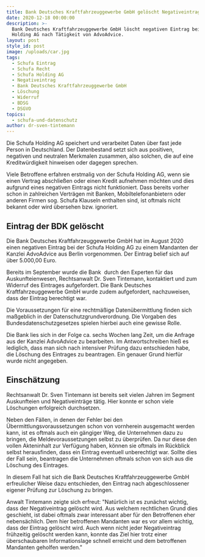 ```yaml
---
title: Bank Deutsches Kraftfahrzeuggewerbe GmbH gelöscht Negativeintrag.
date: 2020-12-18 00:00:00
description: >-
  Bank Deutsches Kraftfahrzeuggewerbe GmbH löscht negativen Eintrag bei Schufa
  Holding AG nach Tätigkeit von AdvoAdvice.
layout: post
style_id: post
image: /uploads/car.jpg
tags:
  - Schufa Eintrag
  - Schufa Recht
  - Schufa Holding AG
  - Negativeintrag
  - Bank Deutsches Kraftfahrzeuggewerbe GmbH
  - Löschung
  - Widerruf
  - BDSG
  - DSGVO
topics:
  - schufa-und-datenschutz
author: dr-sven-tintemann
---
```


Die Schufa Holding AG speichert und verarbeitet Daten über fast jede Person in Deutschland. Der Datenbestand setzt sich aus positiven, negativen und neutralen Merkmalen zusammen, also solchen, die auf eine Kreditwürdigkeit hinweisen oder dagegen sprechen.

Viele Betroffene erfahren erstmalig von der Schufa Holding AG, wenn sie einen Vertrag abschlie&szlig;en oder einen Kredit aufnehmen möchten und dies aufgrund eines negativen Eintrags nicht funktioniert. Dass bereits vorher schon in zahlreichen Verträgen mit Banken, Mobiltelefonanbietern oder anderen Firmen sog. Schufa Klauseln enthalten sind, ist oftmals nicht bekannt oder wird übersehen bzw. ignoriert.&nbsp;

## **Eintrag der BDK gelöscht**

Die Bank Deutsches Kraftfahrzeuggewerbe GmbH hat im August 2020 einen negativen Eintrag bei der Schufa Holding AG zu einem Mandanten der Kanzlei AdvoAdvice aus Berlin vorgenommen. Der Eintrag belief sich auf über 5.000,00 Euro.

Bereits im September wurde die Bank&nbsp; durch den Experten für das Auskunfteienwesen, Rechtsanwalt Dr. Sven Tintemann, kontaktiert und zum Widerruf des Eintrages aufgefordert. Die Bank Deutsches Kraftfahrzeuggewerbe GmbH wurde zudem aufgefordert, nachzuweisen, dass der Eintrag berechtigt war.

Die Voraussetzungen für eine rechtmä&szlig;ige Datenübermittlung finden sich ma&szlig;geblich in der Datenschutzgrundverordnung. Die Vorgaben des Bundesdatenschutzgesetzes spielen hierbei auch eine gewisse Rolle.

Die Bank lies sich in der Folge ca. sechs Wochen lang Zeit, um die Anfrage aus der Kanzlei AdvoAdvice zu bearbeiten. Im Antwortschreiben hie&szlig; es lediglich, dass man sich nach intensiver Prüfung dazu entschieden habe, die Löschung des Eintrages zu beantragen. Ein genauer Grund hierfür wurde nicht angegeben.

## Einschätzung

Rechtsanwalt Dr. Sven Tintemann ist bereits seit vielen Jahren im Segment Auskunfteien und Negativeinträge tätig. Hier konnte er schon viele Löschungen erfolgreich durchsetzen.

Neben den Fällen, in denen der Fehler bei den Übermittlungsvoraussetzungen schon von vornherein ausgemacht werden kann, ist es oftmals auch ein gängiger Weg, die Unternehmen dazu zu bringen, die Meldevoraussetzungen selbst zu überprüfen. Da nur diese den vollen Akteninhalt zur Verfügung haben, können sie oftmals im Rückblick selbst herausfinden, dass ein Eintrag eventuell unberechtigt war. Sollte dies der Fall sein, beantragen die Unternehmen oftmals schon von sich aus die Löschung des Eintrages.

In diesem Fall hat sich die Bank Deutsches Kraftfahrzeuggewerbe GmbH erfreulicher Weise dazu entschieden, den Eintrag nach abgeschlossener eigener Prüfung zur Löschung zu bringen.

Anwalt Tintemann zeigte sich erfreut: "Natürlich ist es zunächst wichtig, dass der Negativeintrag gelöscht wird. Aus welchem rechtlichen Grund dies geschieht, ist dabei oftmals zwar interessant aber für den Betroffenen eher nebensächlich. Dem hier betroffenen Mandanten war es vor allem wichtig, dass der Eintrag gelöscht wird. Auch wenn nicht jeder Negativeintrag frühzeitig gelöscht werden kann, konnte das Ziel hier trotz einer überschaubaren Informationslage schnell erreicht und dem betroffenen Mandanten geholfen werden."&nbsp;
